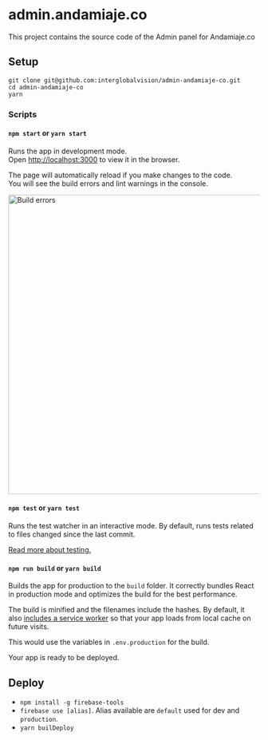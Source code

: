 # admin.andamiaje.co

This project contains the source code of the Admin panel for Andamiaje.co

## Setup
```
git clone git@github.com:interglobalvision/admin-andamiaje-co.git
cd admin-andamiaje-co
yarn
```

### Scripts

#### `npm start` or `yarn start`

Runs the app in development mode.<br>
Open [http://localhost:3000](http://localhost:3000) to view it in the browser.

The page will automatically reload if you make changes to the code.<br>
You will see the build errors and lint warnings in the console.

<img src='https://camo.githubusercontent.com/41678b3254cf583d3186c365528553c7ada53c6e/687474703a2f2f692e696d6775722e636f6d2f466e4c566677362e706e67' width='600' alt='Build errors'>

#### `npm test` or `yarn test`

Runs the test watcher in an interactive mode.
By default, runs tests related to files changed since the last commit.

[Read more about testing.](https://github.com/facebookincubator/create-react-app/blob/master/packages/react-scripts/template/README.md#running-tests)

#### `npm run build` or `yarn build`

Builds the app for production to the `build` folder.
It correctly bundles React in production mode and optimizes the build for the best performance.

The build is minified and the filenames include the hashes.
By default, it also [includes a service worker](https://github.com/facebookincubator/create-react-app/blob/master/packages/react-scripts/template/README.md#making-a-progressive-web-app) so that your app loads from local cache on future visits.

This would use the variables in `.env.production` for the build.

Your app is ready to be deployed.

## Deploy
- `npm install -g firebase-tools`
- `firebase use [alias]`. Alias available are `default` used for dev and `production`.
- `yarn builDeploy`
